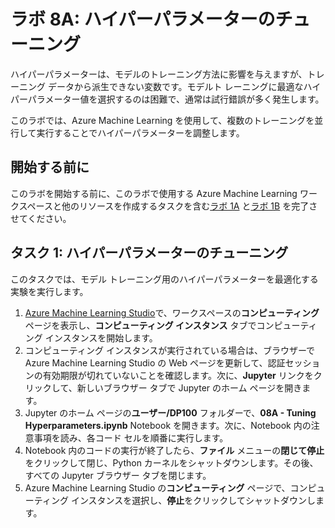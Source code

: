 ﻿# ラボ 8A: ハイパーパラメーターのチューニング

ハイパーパラメーターは、モデルのトレーニング方法に影響を与えますが、トレーニング データから派生できない変数です。モデルト レーニングに最適なハイパーパラメーター値を選択するのは困難で、通常は試行錯誤が多く発生します。

このラボでは、Azure Machine Learning を使用して、複数のトレーニングを並行して実行することでハイパーパラメーターを調整します。

## 開始する前に

このラボを開始する前に、このラボで使用する Azure Machine Learning ワークスペースと他のリソースを作成するタスクを含む[ラボ 1A](Lab01A.md) と[ラボ 1B](Lab01B.md) を完了させてください。

## タスク 1: ハイパーパラメーターのチューニング

このタスクでは、モデル トレーニング用のハイパーパラメーターを最適化する実験を実行します。

1. [Azure Machine Learning Studio](https://ml.azure.com)で、ワークスペースの**コンピューティング** ページを表示し、**コンピューティング インスタンス** タブでコンピューティング インスタンスを開始します。
2. コンピューティング インスタンスが実行されている場合は、ブラウザーで Azure Machine Learning Studio の Web ページを更新して、認証セッションの有効期限が切れていないことを確認します。次に、**Jupyter** リンクをクリックして、新しいブラウザー タブで Jupyter のホーム ページを開きます。
3. Jupyter のホーム ページの**ユーザー/DP100** フォルダーで、**08A - Tuning Hyperparameters.ipynb** Notebook を開きます。次に、Notebook 内の注意事項を読み、各コード セルを順番に実行します。
4. Notebook 内のコードの実行が終了したら、**ファイル** メニューの**閉じて停止**をクリックして閉じ、Python カーネルをシャットダウンします。その後、すべての Jupyter ブラウザー タブを閉じます。
5. Azure Machine Learning Studio の**コンピューティング** ページで、コンピューティング インスタンスを選択し、**停止**をクリックしてシャットダウンします。

